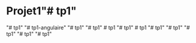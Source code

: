 # Projet1"# tp1" 
"# tp1" 
"# tp1-angulaire" 
"# tp1" 
"# tp1" 
#   t p 1  
 "# tp1" 
#   t p 1  
 "# tp1" 
"# tp1" 
"# tp1" 
"# tp1" 
"# tp1" 
